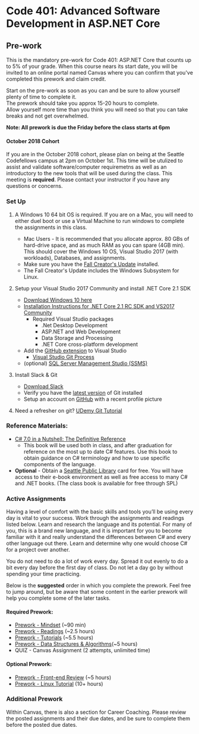 # Code 401: Advanced Software Development in ASP.NET Core

## Pre-work

This is the mandatory pre-work for Code 401: ASP.NET Core that counts up to 5% of your grade.
When this course nears its start date, you will be invited to an online portal named Canvas where you can confirm that you've completed this prework and claim credit. <br />

Start on the pre-work as soon as you can and be sure to allow yourself plenty of time to complete it. <br />
The prework should take you approx 15-20 hours to complete. <br />
Allow yourself more time than you think you will need so that you can take breaks and not get overwhelmed.

**Note: All prework is due the Friday before the class starts at 6pm**

#### October 2018 Cohort
If you are in the October 2018 cohort, please plan on being at the Seattle Codefellows campus at 2pm on October 1st. This time will be utulized to assist and validate software/computer requiremetns as well as an introductory to the new tools that will be used during the class. This meeting is **required**. Please contact your instructor if you have any questions or concerns. 

### Set Up

1. A Windows 10 64 bit OS is required. If you are on a Mac, you will need to either duel boot or use a Virtual Machine to run windows to complete the assignments in this class. 
	- Mac Users - It is recommended that you allocate approx. 80 GBs of hard-drive space, and as much RAM as you can spare (4GB min). This should cover the Windows 10 OS, Visual Studio 2017 (with workloads), Databases, and assignments. 
	- Make sure you have the [Fall Creator's Update](https://support.microsoft.com/en-us/help/4028685/windows-10-get-the-fall-creators-update) installed. 
	- The Fall Creator's Update includes the Windows Subsystem for Linux. 
		 
2. Setup your Visual Studio 2017 Community and install .NET Core 2.1 SDK
	- [Download Windows 10 here](https://www.microsoft.com/en-us/software-download/windows10)
	- [Installation Instructions for .NET Core 2.1 RC SDK and VS2017 Community](https://www.microsoft.com/net/core#windowscmd)
	   - Required Visual Studio packages
	     - .Net Desktop Development
	     - ASP.NET and Web Development
	     - Data Storage and Processing
	     - .NET Core cross-platform development
	- Add the [GitHub extension](https://visualstudio.github.com/) to Visual Studio
		- [Visual Studio Git Process](https://www.visualstudio.com/en-us/docs/git/tutorial/gitworkflow)
	- (optional) [SQL Server Management Studio (SSMS)](https://docs.microsoft.com/en-us/sql/ssms/download-sql-server-management-studio-ssms)
	
3. Install Slack & Git
	- [Download Slack](https://slack.com/downloads/osx)
	- Verify you have the [latest version](https://git-scm.com/downloads) of Git installed
	- Setup an account on [GitHub](github.com) with a recent profile picture

4. Need a refresher on git? [UDemy Git Tutorial](https://blog.udemy.com/git-tutorial-a-comprehensive-guide/)

### Reference Materials:
- [C# 7.0 in a Nutshell: The Definitive Reference](https://www.amazon.com/C-7-0-Nutshell-Definitive-Reference/dp/1491987650/ref=sr_1_1?ie=UTF8&qid=1504228723&sr=8-1&keywords=C%23+7.0+in+a+Nutshell) 
	- This book will be used both in class, and after graduation for reference on the most up to date C# features. Use this book to obtain guidance on C# terminology and how to use specific components of the language. 
- **Optional** - Obtain a [Seattle Public Library](https://www.spl.org/) card for free. You will have access to their e-book environment as well as free access to many C# and .NET books. (The class book is available for free through SPL)

### Active Assignments
Having a level of comfort with the basic skills and tools you’ll be using every day is vital to your success.
Work through the assignments and readings listed below. Learn and research the language and its potential. For many of you, 
this is a brand new language, and it is important for you to become familiar with it and really understand the differences between C# and 
every other language out there. Learn and determine why one would choose C# for a project over another.   

You do not need to do a lot of work every day.
Spread it out evenly to do a bit every day before the first day of class.
Do not let a day go by without spending your time practicing.

Below is the **suggested** order in which you complete the prework. Feel free to jump around, but be aware that some content in the earlier prework
will help you complete some of the later tasks. 

#### Required Prework:
- [Prework - Mindset](./prework-mindset.md)  (~90 min)
- [Prework - Readings](./prework-readings.md) (~2.5 hours)
- [Prework - Tutorials](./prework-tutorials.md) (~5.5 hours)
- [Prework - Data Structures & Algorithms](./prework-DSA.md)(~5 hours)
- QUIZ - Canvas Assignment (2 attempts, unlimited time)

#### Optional Prework:
- [Prework - Front-end Review](./prework-frontend.md) (~5 hours)
- [Prework - Linux Tutorial](https://ryanstutorials.net/linuxtutorial/) (10+ hours)


### Additional Prework
Within Canvas, there is also a section for Career Coaching. Please review the posted assignments and their due dates, and be 
sure to complete them before the posted due dates. 



